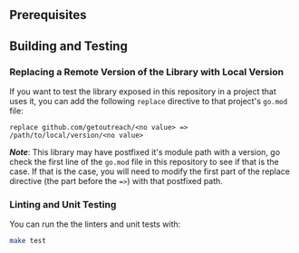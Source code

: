 
# <no value>

<!--- Block(customGeneralInformation) -->
<!--- EndBlock(customGeneralInformation) -->

## Prerequisites

<!--- Block(customPrerequisites) -->
<!--- EndBlock(customPrerequisites) -->

## Building and Testing

<!--- Block(customBuildingAndTesting) -->
<!--- EndBlock(customBuildingAndTesting) -->
### Replacing a Remote Version of the Library with Local Version

If you want to test the library exposed in this repository in a project that uses it, you can
add the following `replace` directive to that project's `go.mod` file:

```
replace github.com/getoutreach/<no value> => /path/to/local/version/<no value>
```

**_Note_**: This library may have postfixed it's module path with a version, go check the first
line of the `go.mod` file in this repository to see if that is the case. If that is the case,
you will need to modify the first part of the replace directive (the part before the `=>`) with
that postfixed path.

### Linting and Unit Testing

You can run the the linters and unit tests with:

```bash
make test
```
